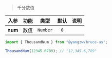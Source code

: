 > 千分数值

入参|功能|类型|默认|说明
:-:|:-:|:-:|:-:|-
**num**|数值|`Number`|`0`

```js
import { ThousandNum } from "@yangzw/bruce-us";

ThousandNum(12345.6789); // "12,345.6,789"
```